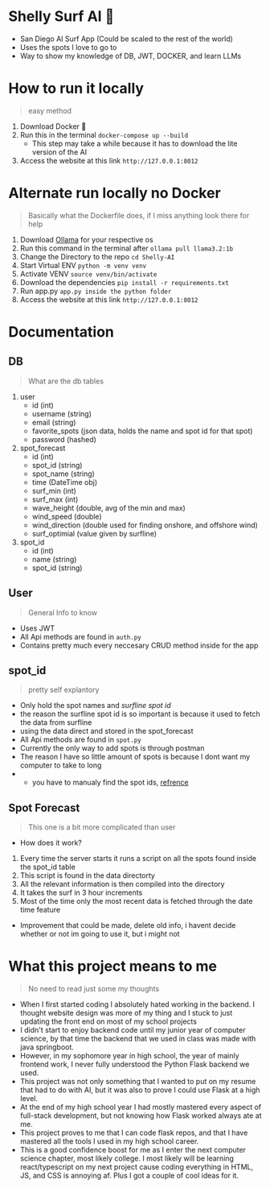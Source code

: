 # Shelly Surf AI 🐚
- San Diego AI Surf App (Could be scaled to the rest of the world)
- Uses the spots I love to go to
- Way to show my knowledge of DB, JWT, DOCKER, and learn LLMs

# How to run it locally
> easy method
1. Download Docker 🐋
2. Run this in the terminal `docker-compose up --build`
    - This step may take a while because it has to download the lite version of the AI
3. Access the website at this link `http://127.0.0.1:8012`

# Alternate run locally no Docker
> Basically what the Dockerfile does, if I miss anything look there for help
1. Download [Ollama](https://ollama.com/download) for your respective os
2. Run this command in the terminal after `ollama pull llama3.2:1b`
3. Change the Directory to the repo `cd Shelly-AI`
4. Start Virtual ENV `python -m venv venv`
5. Activate VENV `source venv/bin/activate`
6. Download the dependencies `pip install -r requirements.txt`
7. Run app.py `app.py inside the python folder`
8. Access the website at this link `http://127.0.0.1:8012`

# Documentation

## DB
> What are the db tables
1. user
   - id (int)
   - username (string)
   - email (string)
   - favorite_spots (json data, holds the name and spot id for that spot)
   - password (hashed)
2. spot_forecast
   - id (int)
   - spot_id (string)
   - spot_name (string)
   - time (DateTime obj)
   - surf_min (int)
   - surf_max (int)
   - wave_height (double, avg of the min and max)
   - wind_speed (double)
   - wind_direction (double used for finding onshore, and offshore wind)
   - surf_optimial (value given by surfline)
3. spot_id
   - id (int)
   - name (string)
   - spot_id (string)

## User
> General Info to know
- Uses JWT
- All Api methods are found in `auth.py`
- Contains pretty much every neccesary CRUD method inside for the app

## spot_id
> pretty self explantory
- Only hold the spot names and *surfline spot id*
- the reason the surfline spot id is so important is because it used to fetch the data from surfline
- using the data direct and stored in the spot_forecast
- All Api methods are found in `spot.py`
- Currently the only way to add spots is through postman
- The reason I have so little amount of spots is because I dont want my computer to take to long
- + you have to manualy find the spot ids, [refrence](https://giocaizzi.github.io/pysurfline/examples/SpotForecasts.html)

## Spot Forecast
> This one is a bit more complicated than user
- How does it work?
1. Every time the server starts it runs a script on all the spots found inside the spot_id table
2. This script is found in the data directorty
3. All the relevant information is then compiled into the directory
4. It takes the surf in 3 hour increments
5. Most of the time only the most recent data is fetched through the date time feature
- Improvement that could be made, delete old info, i havent decide whether or not im going to use it, but i might not




















# What this project means to me
> No need to read just some my thoughts

- When I first started coding I absolutely hated working in the backend. I thought website design was more of my thing and I stuck to just updating the front end on most of my school projects
- I didn't start to enjoy backend code until my junior year of computer science, by that time the backend that we used in class was made with java springboot.
- However, in my sophomore year in high school, the year of mainly frontend work, I never fully understood the Python Flask backend we used.
- This project was not only something that I wanted to put on my resume that had to do with AI, but it was also to prove I could use Flask at a high level.
- At the end of my high school year I had mostly mastered every aspect of full-stack development, but not knowing how Flask worked always ate at me.
- This project proves to me that I can code flask repos, and that I have mastered all the tools I used in my high school career.
- This is a good confidence boost for me as I enter the next computer science chapter, most likely college. I most likely will be learning react/typescript on my next project cause coding everything in HTML, JS, and CSS is annoying af. Plus I got a couple of cool ideas for it.
